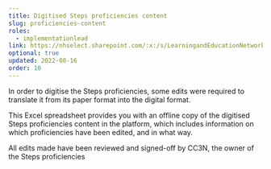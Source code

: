 ```yaml
---
title: Digitised Steps proficiencies content
slug: proficiencies-content
roles:
  - implementationlead
link: https://nhselect.sharepoint.com/:x:/s/LearningandEducationNetworks/DSP/EX8TrZHKqZRBvs16PG4fx9MBSiu1HEVOS-Zlf3oQvKPXYw
optional: true
updated: 2022-08-16
order: 10
---
```

In order to digitise the Steps proficiencies, some edits were required to translate it from its paper format into the digital format.

This Excel spreadsheet provides you with an offline copy of the digitised Steps proficiencies content in the platform, which includes information on which proficiencies have been edited, and in what way.

All edits made have been reviewed and signed-off by CC3N, the owner of the Steps proficiencies
